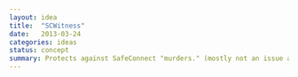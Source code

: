 ```yaml
---
layout: idea
title:  "SCWitness"
date:   2013-03-24
categories: ideas
status: concept
summary: Protects against SafeConnect "murders." (mostly not an issue anymore)
---
```


